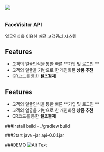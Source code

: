 


![](https://facevisitor-bucket2.s3.ap-northeast-2.amazonaws.com/logo-facevisiter%402x.png)
#  


### FaceVisitor API 
얼굴인식을 이용한 매장 고객관리 시스템 


## Features
- 고객의 얼굴인식을 통한 빠른 **가입 및 로그인 **
- 고객의 얼굴을 기반으로 한 개인화된 **상품 추천**
- QR코드를 통한 **셀프결제**

## Features
- 고객의 얼굴인식을 통한 빠른 **가입 및 로그인 **
- 고객의 얼굴을 기반으로 한 개인화된 **상품 추천**
- QR코드를 통한 **셀프결제**


###Install 
build - ./gradlew build

###Start
java -jar api-0.0.1.jar

###DEMO
![Alt Text](https://facevisitor-bucket2.s3.ap-northeast-2.amazonaws.com/ezgif.com-resize+(1).gif)
